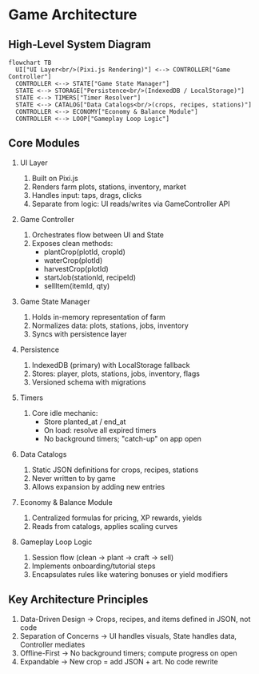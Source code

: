 # Game Architecture

## High-Level System Diagram

```mermaid
flowchart TB
  UI["UI Layer<br/>(Pixi.js Rendering)"] <--> CONTROLLER["Game Controller"]
  CONTROLLER <--> STATE["Game State Manager"]
  STATE <--> STORAGE["Persistence<br/>(IndexedDB / LocalStorage)"]
  STATE <--> TIMERS["Timer Resolver"]
  STATE <--> CATALOG["Data Catalogs<br/>(crops, recipes, stations)"]
  CONTROLLER <--> ECONOMY["Economy & Balance Module"]
  CONTROLLER <--> LOOP["Gameplay Loop Logic"]
```

## Core Modules

1. UI Layer
   1. Built on Pixi.js
   2. Renders farm plots, stations, inventory, market
   3. Handles input: taps, drags, clicks
   4. Separate from logic: UI reads/writes via GameController API

2. Game Controller
   1. Orchestrates flow between UI and State
   2. Exposes clean methods:
      - plantCrop(plotId, cropId)
      - waterCrop(plotId)
      - harvestCrop(plotId)
      - startJob(stationId, recipeId)
      - sellItem(itemId, qty)

3. Game State Manager
   1. Holds in-memory representation of farm
   2. Normalizes data: plots, stations, jobs, inventory
   3. Syncs with persistence layer

4. Persistence
   1. IndexedDB (primary) with LocalStorage fallback
   2. Stores: player, plots, stations, jobs, inventory, flags
   3. Versioned schema with migrations

5. Timers
   1. Core idle mechanic:
      - Store planted_at / end_at
      - On load: resolve all expired timers
      - No background timers; "catch-up" on app open

6. Data Catalogs
   1. Static JSON definitions for crops, recipes, stations
   2. Never written to by game
   3. Allows expansion by adding new entries

7. Economy & Balance Module
   1. Centralized formulas for pricing, XP rewards, yields
   2. Reads from catalogs, applies scaling curves

8. Gameplay Loop Logic
   1. Session flow (clean → plant → craft → sell)
   2. Implements onboarding/tutorial steps
   3. Encapsulates rules like watering bonuses or yield modifiers

## Key Architecture Principles

1. Data-Driven Design → Crops, recipes, and items defined in JSON, not code
2. Separation of Concerns → UI handles visuals, State handles data, Controller mediates
3. Offline-First → No background timers; compute progress on open
4. Expandable → New crop = add JSON + art. No code rewrite
